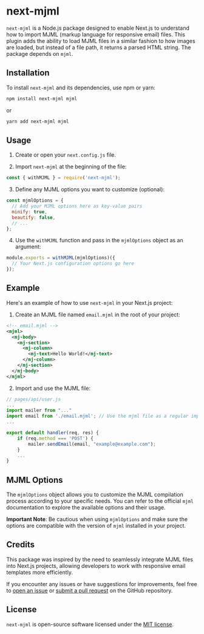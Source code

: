 # next-mjml

`next-mjml` is a Node.js package designed to enable Next.js to understand how to import MJML (markup language for responsive email) files. This plugin adds the ability to load MJML files in a similar fashion to how images are loaded, but instead of a file path, it returns a parsed HTML string. The package depends on `mjml`.

## Installation

To install `next-mjml` and its dependencies, use npm or yarn:

```bash
npm install next-mjml mjml
```

or

```bash
yarn add next-mjml mjml
```

## Usage

1. Create or open your `next.config.js` file.

2. Import `next-mjml` at the beginning of the file:

```javascript
const { withMJML } = require('next-mjml');
```

3. Define any MJML options you want to customize (optional):

```javascript
const mjmlOptions = {
  // Add your MJML options here as key-value pairs
  minify: true,
  beautify: false,
  // ...
};
```

4. Use the `withMJML` function and pass in the `mjmlOptions` object as an argument:

```javascript
module.exports = withMJML(mjmlOptions)({
  // Your Next.js configuration options go here
});
```

## Example

Here's an example of how to use `next-mjml` in your Next.js project:

1. Create an MJML file named `email.mjml` in the root of your project:

```xml
<!-- email.mjml -->
<mjml>
  <mj-body>
    <mj-section>
      <mj-column>
        <mj-text>Hello World!</mj-text>
      </mj-column>
    </mj-section>
  </mj-body>
</mjml>
```

2. Import and use the MJML file:

```jsx
// pages/api/user.js
...
import mailer from "..."
import email from './email.mjml'; // Use the mjml file as a regular import
...

export default handler(req, res) {
    if (req.method === 'POST') {
        mailer.sendEmail(email, "example@example.com");
    }
    ...
}
```

## MJML Options

The `mjmlOptions` object allows you to customize the MJML compilation process according to your specific needs. You can refer to the official `mjml` documentation to explore the available options and their usage.

**Important Note**: Be cautious when using `mjmlOptions` and make sure the options are compatible with the version of `mjml` installed in your project.

## Credits

This package was inspired by the need to seamlessly integrate MJML files into Next.js projects, allowing developers to work with responsive email templates more efficiently.

If you encounter any issues or have suggestions for improvements, feel free to [open an issue](https://github.com/yourusername/next-mjml/issues) or [submit a pull request](https://github.com/yourusername/next-mjml/pulls) on the GitHub repository.

## License

`next-mjml` is open-source software licensed under the [MIT license](https://opensource.org/licenses/MIT).